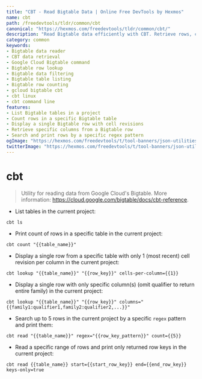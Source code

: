 ```yaml
---
title: "CBT - Read Bigtable Data | Online Free DevTools by Hexmos"
name: cbt
path: /freedevtools/tldr/common/cbt
canonical: "https://hexmos.com/freedevtools/tldr/common/cbt/"
description: "Read Bigtable data efficiently with CBT. Retrieve rows, count records, and filter columns from Google Cloud Bigtable. Free online tool, no registration required."
category: common
keywords:
- Bigtable data reader
- CBT data retrieval
- Google Cloud Bigtable command
- Bigtable row lookup
- Bigtable data filtering
- Bigtable table listing
- Bigtable row counting
- gcloud bigtable cbt
- cbt linux
- cbt command line
features:
- List Bigtable tables in a project
- Count rows in a specific Bigtable table
- Display a single Bigtable row with cell revisions
- Retrieve specific columns from a Bigtable row
- Search and print rows by a specific regex pattern
ogImage: "https://hexmos.com/freedevtools/t/tool-banners/json-utilities-banner.png"
twitterImage: "https://hexmos.com/freedevtools/t/tool-banners/json-utilities-banner.png"
---
```


# cbt

> Utility for reading data from Google Cloud's Bigtable.
> More information: <https://cloud.google.com/bigtable/docs/cbt-reference>.

- List tables in the current project:

`cbt ls`

- Print count of rows in a specific table in the current project:

`cbt count "{{table_name}}"`

- Display a single row from a specific table with only 1 (most recent) cell revision per column in the current project:

`cbt lookup "{{table_name}}" "{{row_key}}" cells-per-column={{1}}`

- Display a single row with only specific column(s) (omit qualifier to return entire family) in the current project:

`cbt lookup "{{table_name}}" "{{row_key}}" columns="{{family1:qualifier1,family2:qualifier2,...}}"`

- Search up to 5 rows in the current project by a specific `regex` pattern and print them:

`cbt read "{{table_name}}" regex="{{row_key_pattern}}" count={{5}}`

- Read a specific range of rows and print only returned row keys in the current project:

`cbt read {{table_name}} start={{start_row_key}} end={{end_row_key}} keys-only=true`
